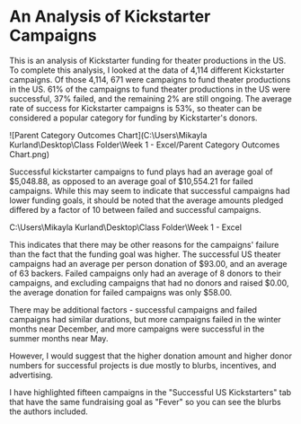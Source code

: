 # An Analysis of Kickstarter Campaigns
This is an analysis of Kickstarter funding for theater productions in the US. 
To complete this analysis, I looked at the data of 4,114 different Kickstarter campaigns. Of those 4,114, 671 were campaigns to fund theater productions in the US. 
61% of the campaigns to fund theater productions in the US were successful, 37% failed, and the remaining 2% are still ongoing. 
The average rate of success for Kickstarter campaigns is 53%, so theater can be considered a popular category for funding by Kickstarter's donors.

![Parent Category Outcomes Chart](C:\Users\Mikayla Kurland\Desktop\Class Folder\Week 1 - Excel/Parent Category Outcomes Chart.png)

Successful kickstarter campaigns to fund plays had an average goal of  $5,048.88, as opposed to an average goal of  $10,554.21 for failed campaigns.
While this may seem to indicate that successful campaigns had lower funding goals, it should be noted that the average amounts pledged differed by a factor of 10 between failed and successful campaigns. 

C:\Users\Mikayla Kurland\Desktop\Class Folder\Week 1 - Excel

This indicates that there may be other reasons for the campaigns' failure than the fact that the funding goal was higher. 
The successful US theater campaigns had an average per person donation of $93.00, and an average of 63 backers. 
Failed campaigns only had an average of 8 donors to their campaigns, and excluding campaigns that had no donors and raised $0.00, the average donation for failed campaigns was only $58.00.

There may be additional factors - successful campaigns and failed campaigns had similar durations, but more campaigns failed in the winter months near December, and more campaigns were successful in the summer months near May.

However, I would suggest that the higher donation amount and higher donor numbers for successful projects is due mostly to blurbs, incentives, and advertising. 

I have highlighted fifteen campaigns in the "Successful US Kickstarters" tab that have the same fundraising goal as "Fever" so you can see the blurbs the authors included. 
